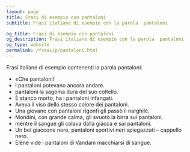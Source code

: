 ```yaml
---
layout: page
title: Frasi di esempio con pantaloni 
subtitle: Frasi italiane di esempio con la parola  pantaloni

og_title: Frasi di esempio con pantaloni 
og_description: Frasi italiane di esempio con la parola  pantaloni
og_type: website
permalink: /frasi/p/pantaloni.html
---
```


Frasi italiane di esempio contenenti la parola pantaloni:


- «Che pantaloni!
- I pantaloni potevano ancora andare.
- pantaloni la sagoma dura del suo coltello.
- È stanco morto, ha i pantaloni infangati.
- Aveva il viso dello stesso colore dei pantaloni.
- Una giovane con pantaloni rigonfi gli passò il narghilè.
- Mondini, con grande calma, gli svuotò la birra sui pantaloni.
- mentre il sangue gli colava dalla giacca e sui pantaloni.
- Un bel giaccone nero, pantaloni sportivi neri spiegazzati – cappello nero.
- Elène vide i pantaloni di Vandam macchiarsi di sangue.
